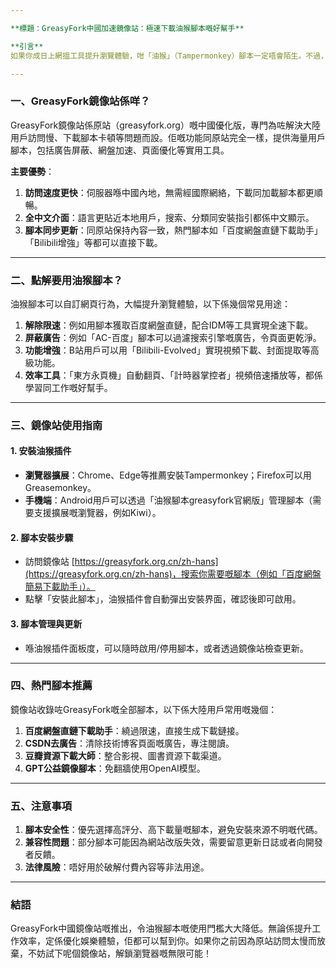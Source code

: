 ```yaml
---

**標題：GreasyFork中國加速鏡像站：極速下載油猴腳本嘅好幫手**  

**引言**  
如果你成日上網搵工具提升瀏覽體驗，咁「油猴」（Tampermonkey）腳本一定唔會陌生。不過，全球最大嘅用戶腳本平台GreasyFork（greasyfork.org）喺大陸訪問成日好慢，好影響體驗。好彩，而家有個**中國加速鏡像站 [https://greasyfork.org.cn/zh-hans](https://greasyfork.org.cn/zh-hans)**，完美解決咗呢個問題！本文會詳細介紹呢個鏡像站嘅功能、優勢同使用技巧，等你可以暢快咁用油猴腳本。  

---
```


### **一、GreasyFork鏡像站係咩？**  
GreasyFork鏡像站係原站（greasyfork.org）嘅中國優化版，專門為咗解決大陸用戶訪問慢、下載腳本卡頓等問題而設。佢嘅功能同原站完全一樣，提供海量用戶腳本，包括廣告屏蔽、網盤加速、頁面優化等實用工具。  

**主要優勢**：  
1. **訪問速度更快**：伺服器喺中國內地，無需經國際網絡，下載同加載腳本都更順暢。  
2. **全中文介面**：語言更貼近本地用戶，搜索、分類同安裝指引都係中文顯示。  
3. **腳本同步更新**：同原站保持內容一致，熱門腳本如「百度網盤直鏈下載助手」「Bilibili增強」等都可以直接下載。  

---

### **二、點解要用油猴腳本？**  
油猴腳本可以自訂網頁行為，大幅提升瀏覽體驗，以下係幾個常見用途：  
1. **解除限速**：例如用腳本獲取百度網盤直鏈，配合IDM等工具實現全速下載。  
2. **屏蔽廣告**：例如「AC-百度」腳本可以過濾搜索引擎嘅廣告，令頁面更乾淨。  
3. **功能增強**：B站用戶可以用「Bilibili-Evolved」實現視頻下載、封面提取等高級功能。  
4. **效率工具**：「東方永頁機」自動翻頁、「計時器掌控者」視頻倍速播放等，都係學習同工作嘅好幫手。  

---

### **三、鏡像站使用指南**  
#### **1. 安裝油猴插件**  
- **瀏覽器擴展**：Chrome、Edge等推薦安裝Tampermonkey；Firefox可以用Greasemonkey。  
- **手機端**：Android用戶可以透過「油猴腳本greasyfork官網版」管理腳本（需要支援擴展嘅瀏覽器，例如Kiwi）。  

#### **2. 腳本安裝步驟**  
- 訪問鏡像站 [https://greasyfork.org.cn/zh-hans](https://greasyfork.org.cn/zh-hans)，搜索你需要嘅腳本（例如「百度網盤簡易下載助手」）。  
- 點擊「安裝此腳本」，油猴插件會自動彈出安裝界面，確認後即可啟用。  

#### **3. 腳本管理與更新**  
- 喺油猴插件面板度，可以隨時啟用/停用腳本，或者透過鏡像站檢查更新。  

---

### **四、熱門腳本推薦**  
鏡像站收錄咗GreasyFork嘅全部腳本，以下係大陸用戶常用嘅幾個：  
1. **百度網盤直鏈下載助手**：繞過限速，直接生成下載鏈接。  
2. **CSDN去廣告**：清除技術博客頁面嘅廣告，專注閱讀。  
3. **豆瓣資源下載大師**：整合影視、圖書資源下載渠道。  
4. **GPT公益鏡像腳本**：免翻牆使用OpenAI模型。  

---

### **五、注意事項**  
1. **腳本安全性**：優先選擇高評分、高下載量嘅腳本，避免安裝來源不明嘅代碼。  
2. **兼容性問題**：部分腳本可能因為網站改版失效，需要留意更新日誌或者向開發者反饋。  
3. **法律風險**：唔好用於破解付費內容等非法用途。  

---

### **結語**  
GreasyFork中國鏡像站嘅推出，令油猴腳本嘅使用門檻大大降低。無論係提升工作效率，定係優化娛樂體驗，佢都可以幫到你。如果你之前因為原站訪問太慢而放棄，不妨試下呢個鏡像站，解鎖瀏覽器嘅無限可能！  
